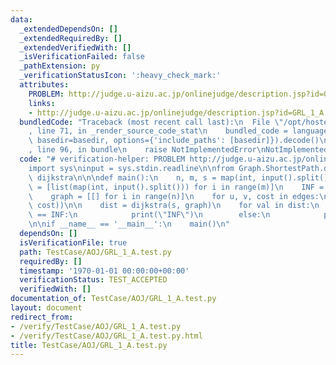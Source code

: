 ```yaml
---
data:
  _extendedDependsOn: []
  _extendedRequiredBy: []
  _extendedVerifiedWith: []
  _isVerificationFailed: false
  _pathExtension: py
  _verificationStatusIcon: ':heavy_check_mark:'
  attributes:
    PROBLEM: http://judge.u-aizu.ac.jp/onlinejudge/description.jsp?id=GRL_1_A
    links:
    - http://judge.u-aizu.ac.jp/onlinejudge/description.jsp?id=GRL_1_A
  bundledCode: "Traceback (most recent call last):\n  File \"/opt/hostedtoolcache/Python/3.9.2/x64/lib/python3.9/site-packages/onlinejudge_verify/documentation/build.py\"\
    , line 71, in _render_source_code_stat\n    bundled_code = language.bundle(stat.path,\
    \ basedir=basedir, options={'include_paths': [basedir]}).decode()\n  File \"/opt/hostedtoolcache/Python/3.9.2/x64/lib/python3.9/site-packages/onlinejudge_verify/languages/python.py\"\
    , line 96, in bundle\n    raise NotImplementedError\nNotImplementedError\n"
  code: "# verification-helper: PROBLEM http://judge.u-aizu.ac.jp/onlinejudge/description.jsp?id=GRL_1_A\n\
    import sys\ninput = sys.stdin.readline\n\nfrom Graph.ShortestPath.dijkstra import\
    \ dijkstra\n\n\ndef main():\n    n, m, s = map(int, input().split())\n    edges\
    \ = [list(map(int, input().split())) for i in range(m)]\n    INF = 10 ** 18\n\n\
    \    graph = [[] for i in range(n)]\n    for u, v, cost in edges:\n        graph[u].append((v,\
    \ cost))\n\n    dist = dijkstra(s, graph)\n    for val in dist:\n        if val\
    \ == INF:\n            print(\"INF\")\n        else:\n            print(val)\n\
    \n\nif __name__ == '__main__':\n    main()\n"
  dependsOn: []
  isVerificationFile: true
  path: TestCase/AOJ/GRL_1_A.test.py
  requiredBy: []
  timestamp: '1970-01-01 00:00:00+00:00'
  verificationStatus: TEST_ACCEPTED
  verifiedWith: []
documentation_of: TestCase/AOJ/GRL_1_A.test.py
layout: document
redirect_from:
- /verify/TestCase/AOJ/GRL_1_A.test.py
- /verify/TestCase/AOJ/GRL_1_A.test.py.html
title: TestCase/AOJ/GRL_1_A.test.py
---
```


